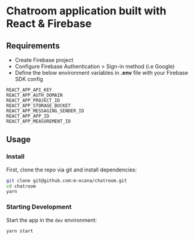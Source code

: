 # Chatroom application built with React & Firebase

## Requirements

- Create Firebase project
- Configure Firebase Authentication > Sign-in method (i.e Google)
- Define the below environment variables in **.env** file with your Firebase SDK config

```
REACT_APP_API_KEY
REACT_APP_AUTH_DOMAIN
REACT_APP_PROJECT_ID
REACT_APP_STORAGE_BUCKET
REACT_APP_MESSAGING_SENDER_ID
REACT_APP_APP_ID
REACT_APP_MEASUREMENT_ID
```

## Usage

### Install

First, clone the repo via git and install dependencies:

```bash
git clone git@github.com:m-ocana/chatroom.git
cd chatroom
yarn
```

### Starting Development

Start the app in the `dev` environment:

```bash
yarn start
```
